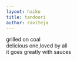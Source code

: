 ```yaml
---
layout: haiku
title: tandoori
author: raviteja
---
```


grilled on coal<br>
delicious one,loved by all<br>
it goes greatly with sauces<br>
